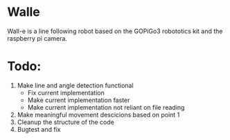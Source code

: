 # Walle

Wall-e is a line following robot based on the GOPiGo3 robototics kit and the raspberry pi camera.


# Todo:

1. Make line and angle detection functional
    * Fix current implementation
    * Make current implementation faster
    * Make current implementation not reliant on file reading
2. Make meaningful movement descicions based on point 1
3. Cleanup the structure of the code
4. Bugtest and fix 
